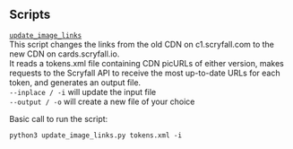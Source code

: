 ## Scripts

[`update_image_links`](https://github.com/Cockatrice/Magic-Token/blob/master/scripts/update_image_links.py)  
This script changes the links from the old CDN on c1.scryfall.com to the new CDN on cards.scryfall.io.  
It reads a tokens.xml file containing CDN picURLs of either version, makes requests to the Scryfall API
to receive the most up-to-date URLs for each token, and generates an output file.  
`--inplace / -i` will update the input file  
`--output / -o` will create a new file of your choice

Basic call to run the script:
```
python3 update_image_links.py tokens.xml -i
```
